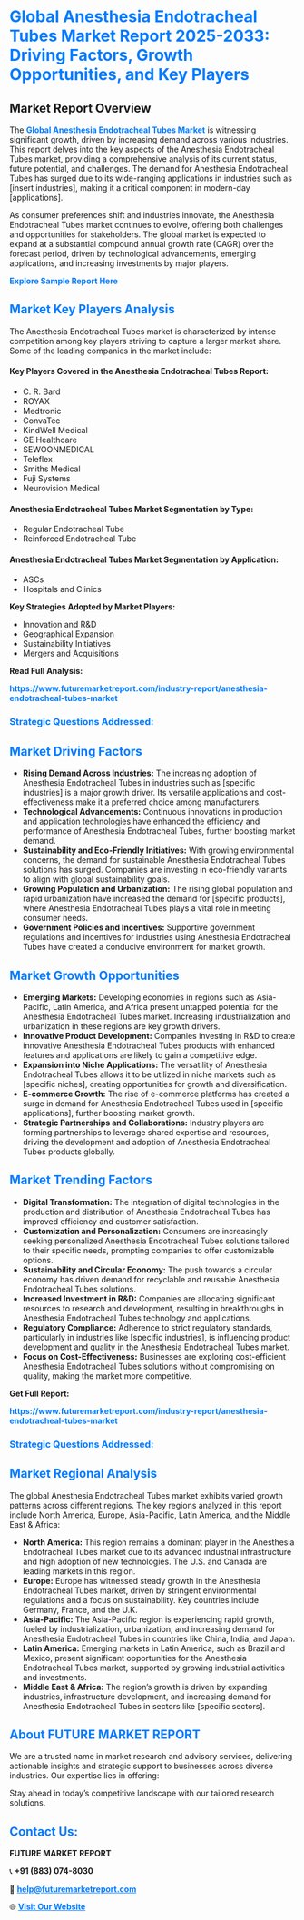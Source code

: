 <h1 style="color: #007BFF;">Global Anesthesia Endotracheal Tubes Market Report 2025-2033: Driving Factors, Growth Opportunities, and Key Players</h1>

<section id="overview">
<h2>Market Report Overview</h2>
<p>The <a href="https://www.futuremarketreport.com/industry-report/anesthesia-endotracheal-tubes-market" style="color: #007BFF; text-decoration: none;"><strong>Global Anesthesia Endotracheal Tubes Market</strong></a> is witnessing significant growth, driven by increasing demand across various industries. This report delves into the key aspects of the Anesthesia Endotracheal Tubes market, providing a comprehensive analysis of its current status, future potential, and challenges. The demand for Anesthesia Endotracheal Tubes has surged due to its wide-ranging applications in industries such as [insert industries], making it a critical component in modern-day [applications].</p>
<p>As consumer preferences shift and industries innovate, the Anesthesia Endotracheal Tubes market continues to evolve, offering both challenges and opportunities for stakeholders. The global market is expected to expand at a substantial compound annual growth rate (CAGR) over the forecast period, driven by technological advancements, emerging applications, and increasing investments by major players.</p>
</section>

<section id="overview">
<p><a href="https://www.futuremarketreport.com/request-sample/reportId=76946" style="color: #007BFF; text-decoration: none;"><strong>Explore Sample Report Here</strong></a></p>
</section>

<section id="key-players">
<h2 style="color: #007BFF;">Market Key Players Analysis</h2>
<p>The Anesthesia Endotracheal Tubes market is characterized by intense competition among key players striving to capture a larger market share. Some of the leading companies in the market include:</p>
<h4>Key Players Covered in the Anesthesia Endotracheal Tubes Report:</h4>
<ul><li>C. R. Bard</li><li>ROYAX</li><li>Medtronic</li><li>ConvaTec</li><li>KindWell Medical</li><li>GE Healthcare</li><li>SEWOONMEDICAL</li><li>Teleflex</li><li>Smiths Medical</li><li>Fuji Systems</li><li>Neurovision Medical</li></ul>
<h4>Anesthesia Endotracheal Tubes Market Segmentation by Type:</h4>
<ul><li>Regular Endotracheal Tube</li><li>Reinforced Endotracheal Tube</li></ul>

<h4>Anesthesia Endotracheal Tubes Market Segmentation by Application:</h4>
<ul><li>ASCs</li><li>Hospitals and Clinics</li></ul>
<p><strong>Key Strategies Adopted by Market Players:</strong></p>
<ul>
<li>Innovation and R&D</li>
<li>Geographical Expansion</li>
<li>Sustainability Initiatives</li>
<li>Mergers and Acquisitions</li>
</ul>
</section>

<section>
<p><strong>Read Full Analysis: </strong></p><a href="https://www.futuremarketreport.com/industry-report/anesthesia-endotracheal-tubes-market" style="color: #007BFF; text-decoration: none;"><strong>https://www.futuremarketreport.com/industry-report/anesthesia-endotracheal-tubes-market</strong></a>
<h3 style="color: #007BFF;">Strategic Questions Addressed:</h3>
</section>

<section id="driving-factors">
<h2 style="color: #007BFF;">Market Driving Factors</h2>
<ul>
<li><strong>Rising Demand Across Industries:</strong> The increasing adoption of Anesthesia Endotracheal Tubes in industries such as [specific industries] is a major growth driver. Its versatile applications and cost-effectiveness make it a preferred choice among manufacturers.</li>
<li><strong>Technological Advancements:</strong> Continuous innovations in production and application technologies have enhanced the efficiency and performance of Anesthesia Endotracheal Tubes, further boosting market demand.</li>
<li><strong>Sustainability and Eco-Friendly Initiatives:</strong> With growing environmental concerns, the demand for sustainable Anesthesia Endotracheal Tubes solutions has surged. Companies are investing in eco-friendly variants to align with global sustainability goals.</li>
<li><strong>Growing Population and Urbanization:</strong> The rising global population and rapid urbanization have increased the demand for [specific products], where Anesthesia Endotracheal Tubes plays a vital role in meeting consumer needs.</li>
<li><strong>Government Policies and Incentives:</strong> Supportive government regulations and incentives for industries using Anesthesia Endotracheal Tubes have created a conducive environment for market growth.</li>
</ul>
</section>

<section id="growth-opportunities">
<h2 style="color: #007BFF;">Market Growth Opportunities</h2>
<ul>
<li><strong>Emerging Markets:</strong> Developing economies in regions such as Asia-Pacific, Latin America, and Africa present untapped potential for the Anesthesia Endotracheal Tubes market. Increasing industrialization and urbanization in these regions are key growth drivers.</li>
<li><strong>Innovative Product Development:</strong> Companies investing in R&D to create innovative Anesthesia Endotracheal Tubes products with enhanced features and applications are likely to gain a competitive edge.</li>
<li><strong>Expansion into Niche Applications:</strong> The versatility of Anesthesia Endotracheal Tubes allows it to be utilized in niche markets such as [specific niches], creating opportunities for growth and diversification.</li>
<li><strong>E-commerce Growth:</strong> The rise of e-commerce platforms has created a surge in demand for Anesthesia Endotracheal Tubes used in [specific applications], further boosting market growth.</li>
<li><strong>Strategic Partnerships and Collaborations:</strong> Industry players are forming partnerships to leverage shared expertise and resources, driving the development and adoption of Anesthesia Endotracheal Tubes products globally.</li>
</ul>
</section>

<section id="trending-factors">
<h2 style="color: #007BFF;">Market Trending Factors</h2>
<ul>
<li><strong>Digital Transformation:</strong> The integration of digital technologies in the production and distribution of Anesthesia Endotracheal Tubes has improved efficiency and customer satisfaction.</li>
<li><strong>Customization and Personalization:</strong> Consumers are increasingly seeking personalized Anesthesia Endotracheal Tubes solutions tailored to their specific needs, prompting companies to offer customizable options.</li>
<li><strong>Sustainability and Circular Economy:</strong> The push towards a circular economy has driven demand for recyclable and reusable Anesthesia Endotracheal Tubes solutions.</li>
<li><strong>Increased Investment in R&D:</strong> Companies are allocating significant resources to research and development, resulting in breakthroughs in Anesthesia Endotracheal Tubes technology and applications.</li>
<li><strong>Regulatory Compliance:</strong> Adherence to strict regulatory standards, particularly in industries like [specific industries], is influencing product development and quality in the Anesthesia Endotracheal Tubes market.</li>
<li><strong>Focus on Cost-Effectiveness:</strong> Businesses are exploring cost-efficient Anesthesia Endotracheal Tubes solutions without compromising on quality, making the market more competitive.</li>
</ul>
</section>

<section>
<p><strong>Get Full Report: </strong></p><a href="https://www.futuremarketreport.com/industry-report/anesthesia-endotracheal-tubes-market" style="color: #007BFF; text-decoration: none;"><strong>https://www.futuremarketreport.com/industry-report/anesthesia-endotracheal-tubes-market</strong></a>
<h3 style="color: #007BFF;">Strategic Questions Addressed:</h3>
</section>


<section id="regional-analysis">
<h2 style="color: #007BFF;">Market Regional Analysis</h2>
<p>The global Anesthesia Endotracheal Tubes market exhibits varied growth patterns across different regions. The key regions analyzed in this report include North America, Europe, Asia-Pacific, Latin America, and the Middle East & Africa:</p>
<ul>
<li><strong>North America:</strong> This region remains a dominant player in the Anesthesia Endotracheal Tubes market due to its advanced industrial infrastructure and high adoption of new technologies. The U.S. and Canada are leading markets in this region.</li>
<li><strong>Europe:</strong> Europe has witnessed steady growth in the Anesthesia Endotracheal Tubes market, driven by stringent environmental regulations and a focus on sustainability. Key countries include Germany, France, and the U.K.</li>
<li><strong>Asia-Pacific:</strong> The Asia-Pacific region is experiencing rapid growth, fueled by industrialization, urbanization, and increasing demand for Anesthesia Endotracheal Tubes in countries like China, India, and Japan.</li>
<li><strong>Latin America:</strong> Emerging markets in Latin America, such as Brazil and Mexico, present significant opportunities for the Anesthesia Endotracheal Tubes market, supported by growing industrial activities and investments.</li>
<li><strong>Middle East & Africa:</strong> The region’s growth is driven by expanding industries, infrastructure development, and increasing demand for Anesthesia Endotracheal Tubes in sectors like [specific sectors].</li>
</ul>
</section>

<footer>
<h2 style="color: #007BFF;">About FUTURE MARKET REPORT</h2>
<p>We are a trusted name in market research and advisory services, delivering actionable insights and strategic support to businesses across diverse industries. Our expertise lies in offering:</p>

<p>Stay ahead in today’s competitive landscape with our tailored research solutions.</p>

<h2 style="color: #007BFF;">Contact Us:</h2>
<p><strong>FUTURE MARKET REPORT</strong></p>
<p>📞 <strong>+91 (883) 074-8030</strong></p>
<p>📧 <strong><a href="mailto:help@futuremarketreport.com" style="color: #007BFF;">help@futuremarketreport.com</a></strong></p>
<p>🌐 <strong><a href="https://www.futuremarketreport.com/" style="color: #007BFF;">Visit Our Website</a></strong></p>
</footer>